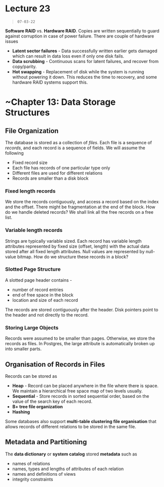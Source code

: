 # Lecture 23

> `07-03-22`

**Software RAID** vs. **Hardware RAID**. Copies are written sequentially to guard against corruption in case of power failure. There are couple of hardware issues

- **Latent sector failures** - Data successfully written earlier gets damaged which can result in data loss even if only one disk fails.
- **Data scrubbing** - Continuous scans for latent failures, and recover from copy/parity.
- **Hot swapping** - Replacement of disk while the system is running without powering it down. This reduces the time to recovery, and some hardware RAID systems support this.

# ~Chapter 13: Data Storage Structures

## File Organization

The database is stored as a collection of *files*. Each file is a sequence of *records*, and each record is a sequence of fields. We will assume the following

- Fixed record size
- Each file has records of one particular type only
- Different files are used for different relations
- Records are smaller than a disk block

### Fixed length records

We store the records contiguously, and access a record based on the index and the offset. There might be fragmentation at the end of the block. How do we handle deleted records? We shall link all the free records on a free list.

### Variable length records

Strings are typically variable sized. Each record has variable length attributes represented by fixed size (offset, length) with the actual data stored after all fixed length attributes. Null values are represented by null-value bitmap. How do we structure these records in a block? 

### Slotted Page Structure

A slotted page header contains - 

- number of record entries
- end of free space in the block
- location and size of each record

The records are stored contiguously after the header. Disk pointers point to the header and not directly to the record. 

### Storing Large Objects

Records were assumed to be smaller than pages. Otherwise, we store the records as files. In Postgres, the large attribute is automatically broken up into smaller parts.

## Organisation of Records in Files

Records can be stored as

- **Heap** - Record can be placed anywhere in the file where there is space. We maintain a hierarchical free space map of two levels usually.
- **Sequential** - Store records in sorted sequential order, based on the value of the search key of each record. 
- **B+ tree file organization**
- **Hashing**

Some databases also support **multi-table clustering file organisation** that allows records of different relations to be stored in the same file.

## Metadata and Partitioning

The **data dictionary** or **system catalog** stored **metadata** such as 

- names of relations
- names, types and lengths of attributes of each relation
- names and definitions of views
- integrity constraints
